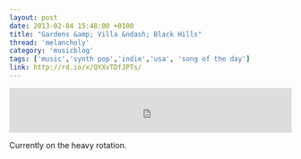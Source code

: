 ```yaml
---
layout: post
date: 2013-02-04 15:48:00 +0100
title: "Gardens &amp; Villa &ndash; Black Hills"
thread: 'melancholy'
category: 'musicblog'
tags: ['music','synth pop','indie','usa', 'song of the day']
link: http://rd.io/x/QYXvTDfJPTs/
---
```


<iframe width="100%" height="80" src="http://rd.io/x/QYXvTDfJPTs/" frameborder="0"></iframe>

Currently on the heavy rotation.